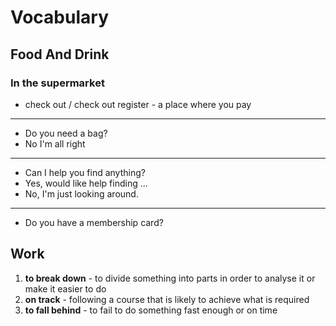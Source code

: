 # Vocabulary

## Food And Drink

### In the supermarket
* check out / check out register - a place where you pay

---

- Do you need a bag?
- No I'm all right

---

- Can I help you find anything?
- Yes, would like help finding ...
- No, I'm just looking around.

---

- Do you have a membership card?

## Work
1. **to break down** - to divide something into parts in order to analyse it or make it easier to do
1. **on track** - following a course that is likely to achieve what is required
1. **to fall behind** - to fail to do something fast enough or on time
